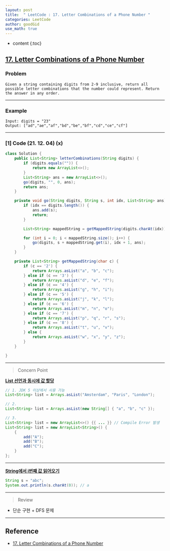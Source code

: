 ```yaml
---
layout: post
title:  " LeetCode : 17. Letter Combinations of a Phone Number "
categories: LeetCode
author: goodGid
use_math: true
---
```

* content
{:toc}

## [17. Letter Combinations of a Phone Number](https://leetcode.com/problems/letter-combinations-of-a-phone-number/)

### Problem

```
Given a string containing digits from 2-9 inclusive, return all possible letter combinations that the number could represent. Return the answer in any order.
```


---

### Example

```
Input: digits = "23"
Output: ["ad","ae","af","bd","be","bf","cd","ce","cf"]
```

---

### [1] Code (21. 12. 04) (x)

``` java
class Solution {
    public List<String> letterCombinations(String digits) {
        if (digits.equals("")) {
            return new ArrayList<>();
        }
        List<String> ans = new ArrayList<>();
        go(digits, "", 0, ans);
        return ans;
    }

    private void go(String digits, String s, int idx, List<String> ans) {
        if (idx == digits.length()) {
            ans.add(s);
            return;
        }

        List<String> mappedString = getMappedString(digits.charAt(idx));

        for (int i = 0; i < mappedString.size(); i++) {
            go(digits, s + mappedString.get(i), idx + 1, ans);
        }
    }

    private List<String> getMappedString(char c) {
        if (c == '2') {
            return Arrays.asList("a", "b", "c");
        } else if (c == '3') {
            return Arrays.asList("d", "e", "f");
        } else if (c == '4') {
            return Arrays.asList("g", "h", "i");
        } else if (c == '5') {
            return Arrays.asList("j", "k", "l");
        } else if (c == '6') {
            return Arrays.asList("m", "n", "o");
        } else if (c == '7') {
            return Arrays.asList("p", "q", "r", "s");
        } else if (c == '8') {
            return Arrays.asList("t", "u", "v");
        } else {
            return Arrays.asList("w", "x", "y", "z");
        }
    }

}
```

---

> Concern Point

**[List 선언과 동시에 값 할당]({{site.url}}/Java-Algorithm-Skill-Collection/#list-사용)**

``` java
// 1. JDK 5 이상에서 사용 가능
List<String> list = Arrays.asList("Amsterdam", "Paris", "London");

// 2.
List<String> list = Arrays.asList(new String[] { "a", "b", "c" });

// 3.
List<String> list = new ArrayList<>() {{ ... }} // Compile Error 발생
List<String> list = new ArrayList<String>() {
    { 
        add("A");
        add("B");
        add("C");
    }
};
```

---

**[String에서 i번째 값 읽어오기]({{site.url}}/Java-Algorithm-Skill-Collection/#string-문법)**

``` java
String s = "abc";
System.out.println(s.charAt(0)); // a
```

---

> Review

* 단순 구현 + DFS 문제




---

## Reference

* [17. Letter Combinations of a Phone Number](https://leetcode.com/problems/letter-combinations-of-a-phone-number/)